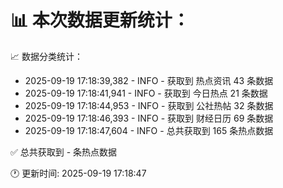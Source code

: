 📊 本次数据更新统计：
==========================

📈 数据分类统计：
- 2025-09-19 17:18:39,382 - INFO - 获取到 热点资讯 43 条数据
- 2025-09-19 17:18:41,941 - INFO - 获取到 今日热点 21 条数据
- 2025-09-19 17:18:44,953 - INFO - 获取到 公社热帖 32 条数据
- 2025-09-19 17:18:46,393 - INFO - 获取到 财经日历 69 条数据
- 2025-09-19 17:18:47,604 - INFO - 总共获取到 165 条热点数据

✅ 总共获取到 - 条热点数据

🕐 更新时间: 2025-09-19 17:18:47
